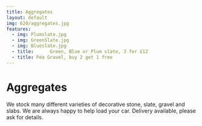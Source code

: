 ```yaml
---
title: Aggregates
layout: default
img: 620/aggregates.jpg
features:
  - img: Plumslate.jpg
  - img: GreenSlate.jpg
  - img: Blueslate.jpg
  - title:      Green, Blue or Plum slate, 3 for £12
  - title: Pea Gravel, buy 2 get 1 free
---
```


# Aggregates

We stock many different varieties of decorative stone, slate, gravel and slabs. We are always happy to help load your car. Delivery available, please ask for details.

